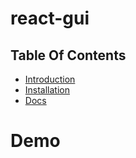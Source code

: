 # react-gui

## Table Of Contents

-  [Introduction](#introduction)
-  [Installation](#installation)
-  [Docs](#docs)

# Demo
